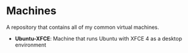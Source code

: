 # Machines

A repository that contains all of my common virtual machines.

- **Ubuntu-XFCE**: Machine that runs Ubuntu with XFCE 4 as a desktop environment